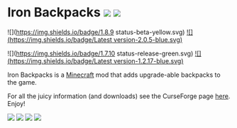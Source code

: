 # Iron Backpacks [![](http://cf.way2muchnoise.eu/full_227049_downloads.svg)](https://minecraft.curseforge.com/projects/iron-backpacks) ![](http://cf.way2muchnoise.eu/versions/For%20MC_227049_all.svg)

![](https://img.shields.io/badge/1.8.9 status-beta-yellow.svg)
[![](https://img.shields.io/badge/Latest version-2.0.5-blue.svg)](https://minecraft.curseforge.com/projects/iron-backpacks/files?filter-game-version=1738749986%3A4&filter-status=1)


![](https://img.shields.io/badge/1.7.10 status-release-green.svg)
[![](https://img.shields.io/badge/Latest version-1.2.17-blue.svg)](https://minecraft.curseforge.com/projects/iron-backpacks/files?filter-game-version=1738749986%3A5&filter-status=1)

Iron Backpacks is a [Minecraft](https://minecraft.net/) mod that adds upgrade-able backpacks to the game.

For all the juicy information (and downloads) see the CurseForge page [here](http://minecraft.curseforge.com/projects/iron-backpacks). Enjoy!

![](https://github.com/gr8pefish/IronBackpacks/tree/master-1.10/src/main/resources/assets/ironbackpacks/textures/items/ItemBackpackBasic.png) ![](https://github.com/gr8pefish/IronBackpacks/tree/master-1.10/src/main/resources/assets/ironbackpacks/textures/items/ItemBackpackDIamond.png) ![](https://github.com/gr8pefish/IronBackpacks/tree/master-1.10/src/main/resources/assets/ironbackpacks/textures/items/ItemBackpackGold.png) ![](https://github.com/gr8pefish/IronBackpacks/tree/master-1.10/src/main/resources/assets/ironbackpacks/textures/items/ItemBackpackDiamond.png)





